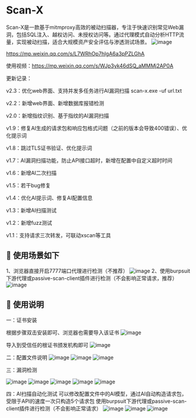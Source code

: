 # Scan-X
Scan-X是一款基于mitmproxy高效的被动扫描器，专注于快速识别常见Web漏洞，包括SQL注入、越权访问、未授权访问等。通过代理模式自动分析HTTP流量，实现被动扫描，适合大规模资产安全评估与渗透测试场景。
![image](https://github.com/kk12-30/Scan-X/blob/main/web.png)


https://mp.weixin.qq.com/s/L7WRhOp7hlgA6a3pPZLGhA

使用视频：https://mp.weixin.qq.com/s/WJp3yk46dSQ_aMMMj2AP0A

更新记录：

v2.3：优化web界面、支持并发多任务进行AI漏洞扫描  scan-x.exe -uf url.txt

v2.2：新增web界面、新增数据库报错检测

v2.0：新增指纹识别、基于指纹的AI漏洞扫描

v1.9：修复AI生成的请求包和响应包格式问题（之前的版本会导致400错误）、优化提示词

v1.8：跳过TLS证书验证、优化提示词

v1.7：AI漏洞扫描功能，防止API接口超时，新增在配置中自定义超时时间

v1.6：新增AI二次扫描

v1.5：若干bug修复

v1.4：优化AI提示词、修复AI配置信息

v1.3：新增AI扫描测试

v1.2：新增fuzz测试

v1.1：支持请求三次转发，可联动xscan等工具


## 🚀 使用场景如下

1、浏览器直接开启7777端口代理进行检测（不推荐）
![image](https://github.com/kk12-30/Scan-X/blob/main/4.png)
2、使用burpsuit下游代理或passive-scan-client插件进行检测（不会影响正常请求，推荐）
![image](https://github.com/kk12-30/Scan-X/blob/main/5.png)


## 🚀 使用说明

一：证书安装

根据步骤双击安装即可、浏览器也需要导入该证书
![image](https://github.com/kk12-30/Scan-X/blob/main/1.png)

导入到受信任的根证书颁发机构即可
![image](https://github.com/kk12-30/Scan-X/blob/main/2.png)

二：配置文件说明
![image](https://github.com/kk12-30/Scan-X/blob/main/3.png)
![image](https://github.com/kk12-30/Scan-X/blob/main/6.png)
![image](https://github.com/kk12-30/Scan-X/blob/main/7.png)

三：漏洞检测

![image](https://github.com/kk12-30/Scan-X/blob/main/12.png)
![image](https://github.com/kk12-30/Scan-X/blob/main/10.png)
![image](https://github.com/kk12-30/Scan-X/blob/main/11.png)
![image](https://github.com/kk12-30/Scan-X/blob/main/8.png)
![image](https://github.com/kk12-30/Scan-X/blob/main/9.png)

四：AI扫描自动化测试
可以修改配置文件中的AI模型，通过AI自动构造请求包，受限于API的速度一次只构造5个请求包
使用burpsuit下游代理或passive-scan-client插件进行检测（不会影响正常请求）
![image](https://github.com/kk12-30/Scan-X/blob/main/ai1.png)
![image](https://github.com/kk12-30/Scan-X/blob/main/ai2.png)
![image](https://github.com/kk12-30/Scan-X/blob/main/ai3.png)



